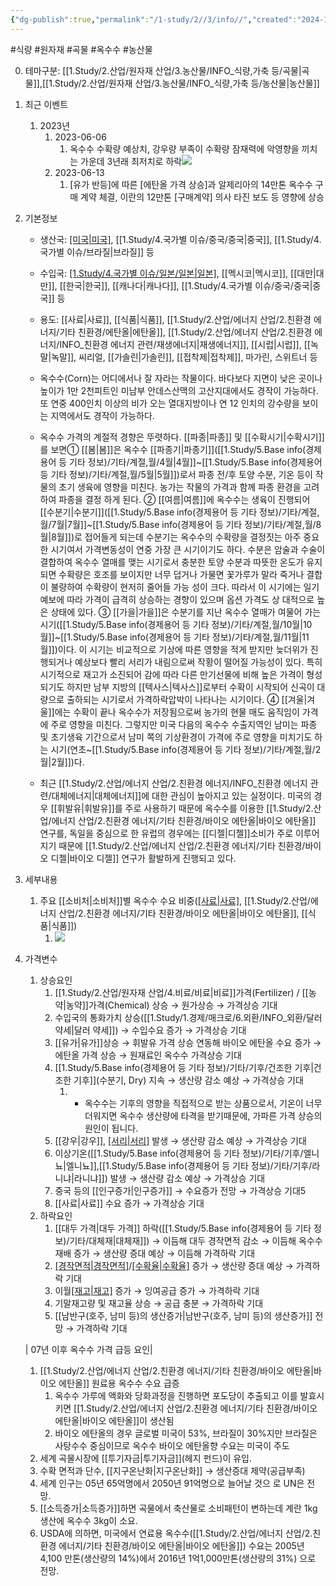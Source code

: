 ```yaml
---
{"dg-publish":true,"permalink":"/1-study/2//3/info//","created":"2024-11-20T21:02:28.931+09:00","updated":"2025-06-26T15:34:14.292+09:00"}
---
```


#식량 #원자재 #곡물 #옥수수 #농산물 

0. 테마구분: [[1.Study/2.산업/원자재 산업/3.농산물/INFO_식량,가축 등/곡물\|곡물]],[[1.Study/2.산업/원자재 산업/3.농산물/INFO_식량,가축 등/농산물\|농산물]]

1. 최근 이벤트
	1. 2023년 
		1. 2023-06-06
			1. 옥수수 수확량 예상치, 강우량 부족이 수확량 잠재력에 악영향을 끼치는 가운데 3년래 최저치로 하락![](https://i.imgur.com/8z8pdrC.png)
		2. 2023-06-13
			1. [유가 반등]에 따른 [에탄올 가격 상승]과 알제리아의 14만톤 옥수수 구매 계약  체결, 이란의 12만톤 [구매계약] 의사 타진 보도 등 영향에 상승


1. 기본정보

	- 생산국: [[미국\|미국]](63%), [[1.Study/4.국가별 이슈/중국/중국\|중국]], [[1.Study/4.국가별 이슈/브라질\|브라질]] 등
	- 수입국: [[1.Study/4.국가별 이슈/일본/일본\|일본]](20%), [[멕시코\|멕시코]], [[대만\|대만]], [[한국\|한국]], [[캐나다\|캐나다]], [[1.Study/4.국가별 이슈/중국/중국\|중국]] 등
	- 용도: [[사료\|사료]], [[식품\|식품]], [[1.Study/2.산업/에너지 산업/2.친환경 에너지/기타 친환경/에탄올\|에탄올]], [[1.Study/2.산업/에너지 산업/2.친환경 에너지/INFO_친환경 에너지 관련/재생에너지\|재생에너지]], [[시럽\|시럽]], [[녹말\|녹말]], 씨리얼, [[가솔린\|가솔린]], [[접착제\|접착제]], 마가린, 스위트너 등

	- 옥수수(Corn)는 어디에서나 잘 자라는 작물이다. 바다보다 지면이 낮은 곳이나 높이가 1만 2천피트인 미남부 안데스산맥의 고산지대에서도 경작이 가능하다. 또 연중 400인치 이상의 비가 오는 열대지방이나 연 12 인치의 강수량을 보이는 지역에서도 경작이 가능하다. 
	- 옥수수 가격의 계절적 경향은 뚜렷하다. [[파종\|파종]] 및 [[수확시기\|수확시기]]를 보면① [[봄\|봄]]은 옥수수 [[파종기\|파종기]]([[1.Study/5.Base info(경제용어 등 기타 정보)/기타/계절,월/4월\|4월]]~[[1.Study/5.Base info(경제용어 등 기타 정보)/기타/계절,월/5월\|5월]])로서 파종 전/후 토양 수분, 기온 등이 작물의 초기 생육에 영향을 미친다. 농가는 작물의 가격과 함께 파종 환경을 고려하여 파종을 결정 하게 된다. ② [[여름\|여름]]에 옥수수는 생육이 진행되어 [[수분기\|수분기]]([[1.Study/5.Base info(경제용어 등 기타 정보)/기타/계절,월/7월\|7월]]~[[1.Study/5.Base info(경제용어 등 기타 정보)/기타/계절,월/8월\|8월]])로 접어들게 되는데 수분기는 옥수수의 수확량을 결정짓는 아주 중요한 시기여서 가격변동성이 연중 가장 큰 시기이기도 하다. 수분은 암술과 수술이 결합하여 옥수수 열매를 맺는 시기로서 충분한 토양 수분과 따뜻한 온도가 유지되면 수확량은 호조를 보이지만 너무 덥거나 가물면 꽃가루가 말라 죽거나 결합이 불량하여 수확량이 현저히 줄어들 가능 성이 크다. 따라서 이 시기에는 일기예보에 따라 가격이 급격히 상승하는 경향이 있으며 옵션 가격도 상 대적으로 높은 상태에 있다. ③ [[가을\|가을]]은 수분기를 지난 옥수수 열매가 여물어 가는 시기([[1.Study/5.Base info(경제용어 등 기타 정보)/기타/계절,월/10월\|10월]]~[[1.Study/5.Base info(경제용어 등 기타 정보)/기타/계절,월/11월\|11월]])이다. 이 시기는 비교적으로 기상에 따른 영향을 적게 받지만 늦더위가 진행되거나 예상보다 빨리 서리가 내림으로써 작황이 떨어질 가능성이 있다. 특히 시기적으로 재고가 소진되어 감에 따라 다른 만기선물에 비해 높은 가격이 형성되기도 하지만 남부 지방의 [[텍사스\|텍사스]]로부터 수확이 시작되어 신곡이 대량으로 출하되는 시기로서 가격하락압박이 나타나는 시기이다. ④ [[겨울\|겨울]]에는 수확이 끝나 옥수수가 저장됨으로써 농가의 현물 매도 움직임이 가격에 주로 영향을 미친다. 그렇지만 미국 다음의 옥수수 수출지역인 남미는 파종 및 초기생육 기간으로서 남미 쪽의 기상환경이 가격에 주로 영향을 미치기도 하는 시기(연초~[[1.Study/5.Base info(경제용어 등 기타 정보)/기타/계절,월/2월\|2월]])다. 
	- 최근 [[1.Study/2.산업/에너지 산업/2.친환경 에너지/INFO_친환경 에너지 관련/대체에너지\|대체에너지]]에 대한 관심이 높아지고 있는 실정이다. 미국의 경우 [[휘발유\|휘발유]]를 주로 사용하기 때문에 옥수수를 이용한 [[1.Study/2.산업/에너지 산업/2.친환경 에너지/기타 친환경/바이오 에탄올\|바이오 에탄올]] 연구를, 독일을 중심으로 한 유럽의 경우에는 [[디젤\|디젤]]소비가 주로 이루어지기 때문에 [[1.Study/2.산업/에너지 산업/2.친환경 에너지/기타 친환경/바이오 디젤\|바이오 디젤]] 연구가 활발하게 진행되고 있다.


1. 세부내용
	1. 주요 [[소비처\|소비처]]별 옥수수 수요 비중([[사료\|사료]](60%), [[1.Study/2.산업/에너지 산업/2.친환경 에너지/기타 친환경/바이오 에탄올\|바이오 에탄올]], [[식품\|식품]])
		1. ![](https://i.imgur.com/DpufYoL.jpg)
		   
2. 가격변수
	1. 상승요인
		1. [[1.Study/2.산업/원자재 산업/4.비료/비료\|비료]]가격(Fertilizer) / [[농약\|농약]]가격(Chemical) 상승 → 원가상승 → 가격상승 기대 
		2. 수입국의 통화가치 상승([[1.Study/1.경제/매크로/6.외환/INFO_외환/달러 약세\|달러 약세]]) → 수입수요 증가 → 가격상승 기대 
		3. [[유가\|유가]]상승  → 휘발유 가격 상승 연동해 바이오 에탄올 수요 증가 → 에탄올 가격 상승 → 원재료인 옥수수 가격상승 기대 
		4. [[1.Study/5.Base info(경제용어 등 기타 정보)/기타/기후/건조한 기후\|건조한 기후]](수분기, Dry) 지속 → 생산량 감소 예상 → 가격상승 기대 
			1. - 옥수수는 기후의 영향을 직접적으로 받는 상품으로서, 기온이 너무 더워지면 옥수수 생산량에 타격을 받기때문에, 가파른 가격 상승의 원인이 됩니다.
		5. [[강우\|강우]], [[서리\|서리]](수확기) 발생 → 생산량 감소 예상 → 가격상승 기대 
		6. 이상기온([[1.Study/5.Base info(경제용어 등 기타 정보)/기타/기후/엘니뇨\|엘니뇨]],[[1.Study/5.Base info(경제용어 등 기타 정보)/기타/기후/라니냐\|라니냐]]) 발생 → 생산량 감소 예상 → 가격상승 기대 
		7. 중국 등의 [[인구증가\|인구증가]] → 수요증가 전망 → 가격상승 기대5
		8. [[사료\|사료]] 수요 증가 → 가격상승 기대
	2. 하락요인
		1. [[대두 가격\|대두 가격]] 하락([[1.Study/5.Base info(경제용어 등 기타 정보)/기타/대체재\|대체재]]) → 이듬해 대두 경작면적 감소 → 이듬해 옥수수 재배 증가 → 생산량 증대 예상 → 이듬해 가격하락 기대 
		2. [[경작면적\|경작면적]](Area)/[[수확율\|수확율]](Yield) 증가 → 생산량 증대 예상 → 가격하락 기대 
		3. 이월[[재고\|재고]](Carry-in) 증가 → 잉여공급 증가 → 가격하락 기대 
		4. 기말재고량 및 재고율 상승 → 공급 충분 → 가격하락 기대 
		5. [[남반구(호주, 남미 등)의 생산증가\|남반구(호주, 남미 등)의 생산증가]] 전망 → 가격하락 기대

	| 07년 이후 옥수수 가격 급등 요인| 
	1) [[1.Study/2.산업/에너지 산업/2.친환경 에너지/기타 친환경/바이오 에탄올\|바이오 에탄올]] 원료용 옥수수 수요 급증 
		1) 옥수수 가루에 액화와 당화과정을 진행하면 포도당이 추출되고 이를 발효시키면 [[1.Study/2.산업/에너지 산업/2.친환경 에너지/기타 친환경/바이오 에탄올\|바이오 에탄올]]이 생산됨
		2) 바이오 에탄올의 경우 글로벌 미국이 53%, 브라질이 30%지만 브라질은 사탕수수 중심이므로 옥수수 바이오 에탄올향 수요는 미국이 주도
	2) 세계 곡물시장에 [[투기자금\|투기자금]](헤지 펀드)이 유입. 
	3) 수확 면적과 단수, [[지구온난화\|지구온난화]] → 생산증대 제약(공급부족)
	4) 세계 인구는 05년 65억명에서 2050년 91억명으로 늘어날 것으 로 UN은 전망. 
	5) [[소득증가\|소득증가]]하면 곡물에서 축산물로 소비패턴이 변하는데 계란 1kg 생산에 옥수수 3kg이 소요. 
	6) USDA에 의하면, 미국에서 연료용 옥수수([[1.Study/2.산업/에너지 산업/2.친환경 에너지/기타 친환경/바이오 에탄올\|바이오 에탄올]]) 수요는 2005년 4,100 만톤(생산량의 14%)에서 2016년 1억1,000만톤(생산량의 31%) 으로 전망.